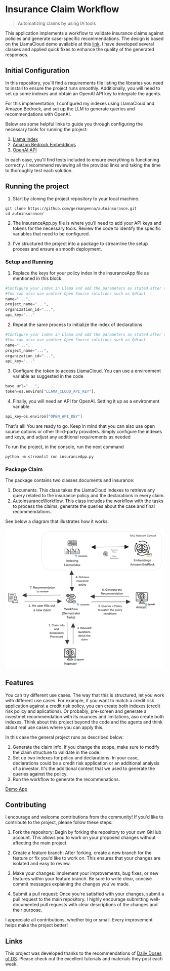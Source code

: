 # Insurance Claim Workflow
> Automatizing claims by using IA tools

This application implements a workflow to validate insurance claims against policies and generate case-specific recommendations. The design is based on the LlamaCloud demo 
available at this [link](https://shorturl.at/xIwEv). I have developed several classes and applied quick fixes to enhance the quality of the generated responses.

## Initial Configuration

In this repository, you'll find a requirements file listing the libraries you need to install to ensure the project runs smoothly. Additionally, you will need to set up 
some indexes and obtain an OpenAI API key to integrate the agents.

For this implementation, I configured my indexes using LlamaCloud and Amazon Bedrock, and set up the LLM to generate queries and recommendations with OpenAI.

Below are some helpful links to guide you through configuring the necessary tools for running the project:

1. [Llama Index](https://docs.cloud.llamaindex.ai/llamacloud/getting_started/quick_start)
2. [Amazon Bedrock Embeddings](https://docs.aws.amazon.com/bedrock/latest/userguide/titan-embedding-models.html)
3. [OpenAI API](https://openai.com/api/)

In each case, you'll find tests included to ensure everything is functioning correctly. I recommend reviewing all the provided links and taking the time to 
thoroughly test each solution.

## Running the project

1. Start by cloning the project repository to your local machine.

```shell
git clone https://github.com/germanpenna/autoinsurance.git
cd autoinsurance/
```

2. The insuranceApp.py file is where you'll need to add your API keys and tokens for the necessary tools. Review the code to identify the specific variables that 
need to be configured.

3. I’ve structured the project into a package to streamline the setup process and ensure a smooth deployment.

### Setup and Running

1. Replace the keys for your policy index in the insuranceApp file as mentioned in this block.

```python
#Configure your index in Llama and add the parameters as stated after setting up.
#You can also use another Open Source solutions such as Qdrant
name="...", 
project_name="...",
organization_id="...",
api_key="..."
```

2. Repeat the same process to initialize the index of declarations

```python
#Configure your index in Llama and add the parameters as stated after setting up.
#You can also use another Open Source solutions such as Qdrant
name="...", 
project_name="...",
organization_id="...",
api_key="..."
```

3. Configure the token to access LlamaCloud. You can use a environment variable as suggested in the code

```python
base_url="...",
token=os.environ["LLAMA_CLOUD_API_KEY"],
```

4. Finally, you will need an API for OpenAI. Setting it up as a environment variable.

```python
api_key=os.environ["OPEN_API_KEY"]
```

That's all! You are ready to go. Keep in mind that you can also use open source options or other third-party providers. Simply configure the indexes and keys, and adjust any additional requirements as needed

To run the project, in the console, run the next command

```shell
python -m streamlit run insuranceApp.py
```

### Package Claim

The package contains two classes documents and insurance:

1. Documents. This class takes the LlamaCloud indexes to retrieve any query related to the insurance policy and the declarations in every claim.
2. AutoInsuranceWorkflow. This class includes the workflow with the tasks to process the claims, generate the queries about the case and final recommendations.

See below a diagram that illustrates how it works.

![Insurance Claim Structure](assets/diagramAutoInsurance_with_bg.png)

## Features

You can try different use cases. The way that this is structured, let you work with different use cases. For example, if you want to match a credit risk application
against a credit risk policy, you can create both indexes (credit risk policy and aplications). Or probably, pre-screen and generate a investmet recommendation with
its nuances and limitations, aso create both indexes. Think about this project beyond the code and the agents and think about real use cases where you can apply
this.

In this case the general project runs as described below:

1. Generate the claim info. If you change the scope, make sure to modify the claim structure to validate in the code.
2. Set up two indexes for policy and declarations. In your case, declarations could be a credit risk application or an additional analysis of a investor. It's the
additional context that we used to generate the queries against the policy.
3. Run the workflow to generate the recommenations.

[Demo App](https://github.com/germanpenna/autoinsurance/blob/main/assets/DemoApp.mov)

## Contributing

I encourage and welcome contributions from the community! If you'd like to contribute to the project, please follow these steps:

1. Fork the repository: Begin by forking the repository to your own GitHub account. This allows you to work on your proposed 
changes without affecting the main project.

2. Create a feature branch: After forking, create a new branch for the feature or fix you'd like to work on. This ensures that your 
changes are isolated and easy to review.

3. Make your changes: Implement your improvements, bug fixes, or new features within your feature branch. Be sure to write clear, concise 
commit messages explaining the changes you've made.

4. Submit a pull request: Once you're satisfied with your changes, submit a pull request to the main repository. I highly encourage 
submitting well-documented pull requests with clear descriptions of the changes and their purpose.

I appreciate all contributions, whether big or small. Every improvement helps make the project better!

## Links

This project was developed thanks to the recommendations of [Daily Doses of DS](https://www.dailydoseofds.com/). Please check out the excellent tutorials and materials they post each week.